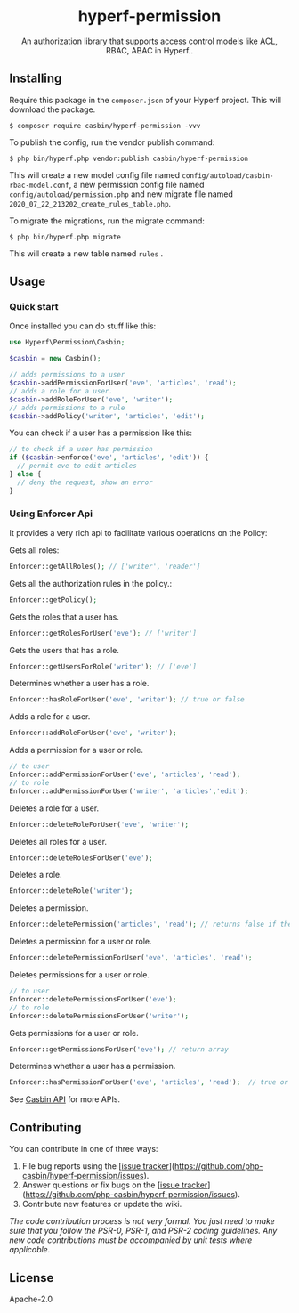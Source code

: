 <h1 align="center"> hyperf-permission </h1>

<p align="center"> An authorization library that supports access control models like ACL, RBAC, ABAC in Hyperf..</p>


## Installing

Require this package in the `composer.json` of your Hyperf project. This will download the package.

```shell
$ composer require casbin/hyperf-permission -vvv
```

To publish the config, run the vendor publish command:

```shell
$ php bin/hyperf.php vendor:publish casbin/hyperf-permission
```

This will create a new model config file named `config/autoload/casbin-rbac-model.conf`,  a new permission config file named `config/autoload/permission.php` and new migrate file named `2020_07_22_213202_create_rules_table.php`.

To migrate the migrations, run the migrate command:

```shell
$ php bin/hyperf.php migrate
```

This will create a new table named `rules` .

## Usage

### Quick start

Once installed you can do stuff like this:

```php
use Hyperf\Permission\Casbin;

$casbin = new Casbin();

// adds permissions to a user
$casbin->addPermissionForUser('eve', 'articles', 'read');
// adds a role for a user.
$casbin->addRoleForUser('eve', 'writer');
// adds permissions to a rule
$casbin->addPolicy('writer', 'articles', 'edit');
```

You can check if a user has a permission like this:

```php
// to check if a user has permission
if ($casbin->enforce('eve', 'articles', 'edit')) {
  // permit eve to edit articles
} else {
  // deny the request, show an error
}
```

### Using Enforcer Api

It provides a very rich api to facilitate various operations on the Policy:

Gets all roles:

```php
Enforcer::getAllRoles(); // ['writer', 'reader']
```

Gets all the authorization rules in the policy.:

```php
Enforcer::getPolicy();
```

Gets the roles that a user has.

```php
Enforcer::getRolesForUser('eve'); // ['writer']
```

Gets the users that has a role.

```php
Enforcer::getUsersForRole('writer'); // ['eve']
```

Determines whether a user has a role.

```php
Enforcer::hasRoleForUser('eve', 'writer'); // true or false
```

Adds a role for a user.

```php
Enforcer::addRoleForUser('eve', 'writer');
```

Adds a permission for a user or role.

```php
// to user
Enforcer::addPermissionForUser('eve', 'articles', 'read');
// to role
Enforcer::addPermissionForUser('writer', 'articles','edit');
```

Deletes a role for a user.

```php
Enforcer::deleteRoleForUser('eve', 'writer');
```

Deletes all roles for a user.

```php
Enforcer::deleteRolesForUser('eve');
```

Deletes a role.

```php
Enforcer::deleteRole('writer');
```

Deletes a permission.

```php
Enforcer::deletePermission('articles', 'read'); // returns false if the permission does not exist (aka not affected).
```

Deletes a permission for a user or role.

```php
Enforcer::deletePermissionForUser('eve', 'articles', 'read');
```

Deletes permissions for a user or role.

```php
// to user
Enforcer::deletePermissionsForUser('eve');
// to role
Enforcer::deletePermissionsForUser('writer');
```

Gets permissions for a user or role.

```php
Enforcer::getPermissionsForUser('eve'); // return array
```

Determines whether a user has a permission.

```php
Enforcer::hasPermissionForUser('eve', 'articles', 'read');  // true or false
```

See [Casbin API](https://casbin.org/docs/en/management-api) for more APIs.

## Contributing

You can contribute in one of three ways:

1. File bug reports using the [[issue tracker](https://github.com/yi17310320725/hyperf-authz/issues)](https://github.com/php-casbin/hyperf-permission/issues).
2. Answer questions or fix bugs on the [[issue tracker](https://github.com/yi17310320725/hyperf-authz/issues)](https://github.com/php-casbin/hyperf-permission/issues).
3. Contribute new features or update the wiki.

_The code contribution process is not very formal. You just need to make sure that you follow the PSR-0, PSR-1, and PSR-2 coding guidelines. Any new code contributions must be accompanied by unit tests where applicable._

## License

Apache-2.0

